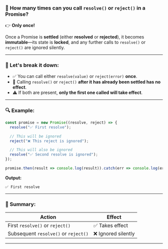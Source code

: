 
### 📌 **How many times can you call `resolve()` or `reject()` in a Promise?**

👉 **Only once!**

Once a Promise is **settled** (either **resolved** or **rejected**), it becomes **immutable**—its state is **locked**, and any further calls to `resolve()` or `reject()` are ignored silently.

---

### 🧠 Let's break it down:

* ✅ You can call either `resolve(value)` or `reject(error)` **once**.
* 🚫 Calling `resolve()` or `reject()` **after it has already been settled has no effect**.
* ⚠️ If both are present, **only the first one called will take effect**.

---

### 🔍 **Example:**

```javascript
const promise = new Promise((resolve, reject) => {
  resolve("✅ First resolve");

  // This will be ignored
  reject("❌ This reject is ignored");

  // This will also be ignored
  resolve("✅ Second resolve is ignored");
});

promise.then(result => console.log(result)).catch(err => console.log(err));
```

**Output:**

```
✅ First resolve
```

---

### 📘 Summary:

| Action                               | Effect             |
| ------------------------------------ | ------------------ |
| First `resolve()` or `reject()`      | ✅ Takes effect     |
| Subsequent `resolve()` or `reject()` | ❌ Ignored silently |

---

